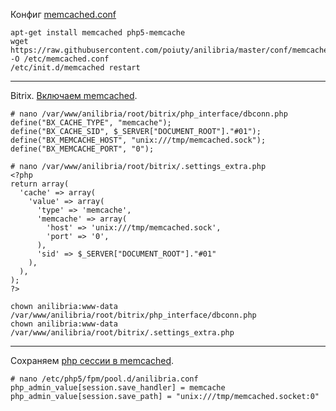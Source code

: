 Конфиг <a href="https://github.com/poiuty/anilibria/blob/master/conf/memcached.conf">memcached.conf</a>

```
apt-get install memcached php5-memcache
wget https://raw.githubusercontent.com/poiuty/anilibria/master/conf/memcached.conf -O /etc/memcached.conf
/etc/init.d/memcached restart
```

<hr>

Bitrix. <a href="https://dev.1c-bitrix.ru/learning/course/index.php?COURSE_ID=32&LESSON_ID=5505">Включаем memcached</a>.
```
# nano /var/www/anilibria/root/bitrix/php_interface/dbconn.php
define("BX_CACHE_TYPE", "memcache");
define("BX_CACHE_SID", $_SERVER["DOCUMENT_ROOT"]."#01");
define("BX_MEMCACHE_HOST", "unix:///tmp/memcached.sock");
define("BX_MEMCACHE_PORT", "0");
```
```
# nano /var/www/anilibria/root/bitrix/.settings_extra.php
<?php
return array(
  'cache' => array(
    'value' => array(
      'type' => 'memcache',
      'memcache' => array(
        'host' => 'unix:///tmp/memcached.sock',
        'port' => '0',
      ),
      'sid' => $_SERVER["DOCUMENT_ROOT"]."#01"
    ),
  ),
);
?>
```
```
chown anilibria:www-data /var/www/anilibria/root/bitrix/php_interface/dbconn.php
chown anilibria:www-data /var/www/anilibria/root/bitrix/.settings_extra.php
```
<hr>

Сохраняем <a href="http://php.net/manual/ru/memcached.sessions.php">php сессии в memcached</a>.
```
# nano /etc/php5/fpm/pool.d/anilibria.conf
php_admin_value[session.save_handler] = memcache
php_admin_value[session.save_path] = "unix:///tmp/memcached.socket:0"
```
